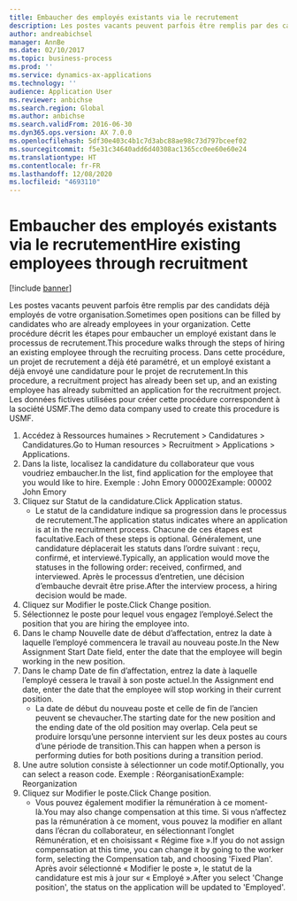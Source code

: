 ```yaml
---
title: Embaucher des employés existants via le recrutement
description: Les postes vacants peuvent parfois être remplis par des candidats déjà employés de votre organisation.
author: andreabichsel
manager: AnnBe
ms.date: 02/10/2017
ms.topic: business-process
ms.prod: ''
ms.service: dynamics-ax-applications
ms.technology: ''
audience: Application User
ms.reviewer: anbichse
ms.search.region: Global
ms.author: anbichse
ms.search.validFrom: 2016-06-30
ms.dyn365.ops.version: AX 7.0.0
ms.openlocfilehash: 5df30e403c4b1c7d3abc88ae98c73d797bceef02
ms.sourcegitcommit: f5e31c34640add6d40308ac1365cc0ee60e60e24
ms.translationtype: HT
ms.contentlocale: fr-FR
ms.lasthandoff: 12/08/2020
ms.locfileid: "4693110"
---
```

# <a name="hire-existing-employees-through-recruitment"></a><span data-ttu-id="1f7a8-103">Embaucher des employés existants via le recrutement</span><span class="sxs-lookup"><span data-stu-id="1f7a8-103">Hire existing employees through recruitment</span></span>

[!include [banner](../../includes/banner.md)]

<span data-ttu-id="1f7a8-104">Les postes vacants peuvent parfois être remplis par des candidats déjà employés de votre organisation.</span><span class="sxs-lookup"><span data-stu-id="1f7a8-104">Sometimes open positions can be filled by candidates who are already employees in your organization.</span></span> <span data-ttu-id="1f7a8-105">Cette procédure décrit les étapes pour embaucher un employé existant dans le processus de recrutement.</span><span class="sxs-lookup"><span data-stu-id="1f7a8-105">This procedure walks through the steps of hiring an existing employee through the recruiting process.</span></span> <span data-ttu-id="1f7a8-106">Dans cette procédure, un projet de recrutement a déjà été paramétré, et un employé existant a déjà envoyé une candidature pour le projet de recrutement.</span><span class="sxs-lookup"><span data-stu-id="1f7a8-106">In this procedure, a recruitment project has already been set up, and an existing employee has already submitted an application for the recruitment project.</span></span> <span data-ttu-id="1f7a8-107">Les données fictives utilisées pour créer cette procédure correspondent à la société USMF.</span><span class="sxs-lookup"><span data-stu-id="1f7a8-107">The demo data company used to create this procedure is USMF.</span></span>

1. <span data-ttu-id="1f7a8-108">Accédez à Ressources humaines > Recrutement > Candidatures > Candidatures.</span><span class="sxs-lookup"><span data-stu-id="1f7a8-108">Go to Human resources > Recruitment > Applications > Applications.</span></span>
2. <span data-ttu-id="1f7a8-109">Dans la liste, localisez la candidature du collaborateur que vous voudriez embaucher.</span><span class="sxs-lookup"><span data-stu-id="1f7a8-109">In the list, find application for the employee that you would like to hire.</span></span> <span data-ttu-id="1f7a8-110">Exemple : John Emory 00002</span><span class="sxs-lookup"><span data-stu-id="1f7a8-110">Example:  00002  John Emory</span></span>
3. <span data-ttu-id="1f7a8-111">Cliquez sur Statut de la candidature.</span><span class="sxs-lookup"><span data-stu-id="1f7a8-111">Click Application status.</span></span>
    * <span data-ttu-id="1f7a8-112">Le statut de la candidature indique sa progression dans le processus de recrutement.</span><span class="sxs-lookup"><span data-stu-id="1f7a8-112">The application status indicates where an application is at in the recruitment process.</span></span>  <span data-ttu-id="1f7a8-113">Chacune de ces étapes est facultative.</span><span class="sxs-lookup"><span data-stu-id="1f7a8-113">Each of these steps is optional.</span></span> <span data-ttu-id="1f7a8-114">Généralement, une candidature déplacerait les statuts dans l’ordre suivant : reçu, confirmé, et interviewé.</span><span class="sxs-lookup"><span data-stu-id="1f7a8-114">Typically, an application would move the statuses in the following order:  received, confirmed, and interviewed.</span></span> <span data-ttu-id="1f7a8-115">Après le processus d’entretien, une décision d’embauche devrait être prise.</span><span class="sxs-lookup"><span data-stu-id="1f7a8-115">After the interview process, a hiring decision would be made.</span></span>  
4. <span data-ttu-id="1f7a8-116">Cliquez sur Modifier le poste.</span><span class="sxs-lookup"><span data-stu-id="1f7a8-116">Click Change position.</span></span>
5. <span data-ttu-id="1f7a8-117">Sélectionnez le poste pour lequel vous engagez l’employé.</span><span class="sxs-lookup"><span data-stu-id="1f7a8-117">Select the position that you are hiring the employee into.</span></span>
6. <span data-ttu-id="1f7a8-118">Dans le champ Nouvelle date de début d’affectation, entrez la date à laquelle l’employé commencera le travail au nouveau poste.</span><span class="sxs-lookup"><span data-stu-id="1f7a8-118">In the New Assignment Start Date field, enter the date that the employee will begin working in the new position.</span></span>  
7. <span data-ttu-id="1f7a8-119">Dans le champ Date de fin d’affectation, entrez la date à laquelle l’employé cessera le travail à son poste actuel.</span><span class="sxs-lookup"><span data-stu-id="1f7a8-119">In the Assignment end date, enter the date that the employee will stop working in their current position.</span></span>
    * <span data-ttu-id="1f7a8-120">La date de début du nouveau poste et celle de fin de l’ancien peuvent se chevaucher.</span><span class="sxs-lookup"><span data-stu-id="1f7a8-120">The starting date for the new position and the ending date of the old position may overlap.</span></span> <span data-ttu-id="1f7a8-121">Cela peut se produire lorsqu’une personne intervient sur les deux postes au cours d’une période de transition.</span><span class="sxs-lookup"><span data-stu-id="1f7a8-121">This can happen when a person is performing duties for both positions during a transition period.</span></span>  
8. <span data-ttu-id="1f7a8-122">Une autre solution consiste à sélectionner un code motif.</span><span class="sxs-lookup"><span data-stu-id="1f7a8-122">Optionally, you can select a reason code.</span></span> <span data-ttu-id="1f7a8-123">Exemple : Réorganisation</span><span class="sxs-lookup"><span data-stu-id="1f7a8-123">Example: Reorganization</span></span>
9. <span data-ttu-id="1f7a8-124">Cliquez sur Modifier le poste.</span><span class="sxs-lookup"><span data-stu-id="1f7a8-124">Click Change position.</span></span>
    * <span data-ttu-id="1f7a8-125">Vous pouvez également modifier la rémunération à ce moment-là.</span><span class="sxs-lookup"><span data-stu-id="1f7a8-125">You may also change compensation at this time.</span></span> <span data-ttu-id="1f7a8-126">Si vous n’affectez pas la rémunération à ce moment, vous pouvez la modifier en allant dans l’écran du collaborateur, en sélectionnant l’onglet Rémunération, et en choisissant « Régime fixe ».</span><span class="sxs-lookup"><span data-stu-id="1f7a8-126">If you do not assign compensation at this time, you can change it by going to the worker form, selecting the Compensation tab, and choosing 'Fixed Plan'.</span></span> <span data-ttu-id="1f7a8-127">Après avoir sélectionné « Modifier le poste », le statut de la candidature est mis à jour sur « Employé ».</span><span class="sxs-lookup"><span data-stu-id="1f7a8-127">After you select 'Change position', the status on the application will be updated to 'Employed'.</span></span>  

